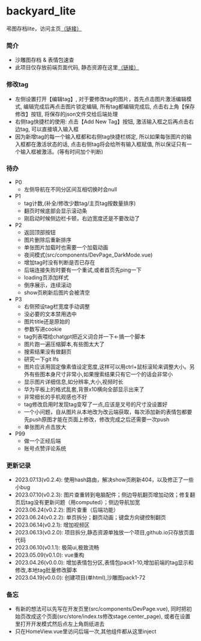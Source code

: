 # backyard_lite
弔图存档lite，访问主页[（链接）](https://umas2022.github.io)


### 简介
- 沙雕图存档 & 表情包速查
- 此项目仅存放前端页面代码, 静态资源在这里[（链接）](https://github.com/umas2022/backyard_store)


### 修改tag
- 左侧设置打开【编辑tag】, 对于要修改tag的图片，首先点击图片激活编辑模式, 编辑完成后再点击图片锁定编辑, 所有tag都编辑完成后, 点击右上角【保存修改】按钮, 将保存的json文件交给后端处理
- 右侧tag快捷栏的使用: 点击【Add New Tag】按钮, 激活输入框之后再点击右边tag, 可以直接填入输入框
- 因为新增tag的每一个输入框都和右侧tag快捷栏绑定, 所以如果每张图片的输入框都在激活状态的话, 点击右侧tag将会给所有输入框赋值, 所以保证只有一个输入框被激活。(等有时间加个判断) 


### 待办
- P0
  - 左侧导航在不同分区间互相切换时会null
- P1
  - tag计数,(补全/修改少数tag/主页tag按数量排序)
  - 翻页时候底部会显示滚动条
  - 刚启动时候侧边栏卡顿，右边宽度还是不要改动了
- P2
  - 返回顶部按钮
  - 图片删除后重新排序
  - 单张图片加载时也需要一个加载动画
  - 夜间模式(src/components/DevPage_DarkMode.vue)
  - 增加tag时没有判断是否已存在
  - 后端连接失败时要有一个重试,或者首页先ping一下
  - loading页添加样式
  - 倒序展示，连续滚动
  - show页刷新后图片会被清空
- P3
  - 右侧预设tag栏宽度手动调整
  - 没必要的文本禁用选中
  - 图片title还是原始的
  - 参数写进cookie
  - tag列表喂给chatgpt把近义词合并一下←搞一个脚本
  - 图片跑一遍压缩脚本,有些图太大了
  - 搜索结果没有做翻页
  - 研究一下git lfs
  - 图片应该用固定像素值设定宽度,这样可以用ctrl+鼠标滚轮来调整大小。另外有些图本身尺寸非常小,如果搜索结果只有它一个的话会非常小
  - 显示图片详细信息,如分辨率,大小,视频时长
  - 华为平板上的格式乱套,背景x10横向全部显示出来了
  - 非常细长的手机观感也不好
  - tag修改启用时发现tag变窄了一点,应该是叉号的尺寸没设置好
  - 一个小问题，自从图片从本地改为改云端获取，每次添加新的表情包都要先push原图才能在页面上修改，修改完成之后还需要一次push
  - 单张图片点击放大
- P99
  - 做一个正经后端
  - 账号点赞评论系统



### 更新记录
- 2023.07.13(v0.2.4): 使用hash路由，解决show页刷新404，以及修正了一些小bug
- 2023.07.10(v0.2.3): 图片查重转到电脑配件；侧边导航翻页增加动效；修复翻页后tag没有更新问题（用computed）；侧边导航加宽
- 2023.06.24(v0.2.2): 图片查重（后端功能）
- 2023.06.24(v0.2.2): 单页拆分；翻页动画；键盘方向键控制翻页
- 2023.06.14(v0.2.1): 增加视频区
- 2023.06.13(v0.2.0): 项目拆分,静态资源单独放一个项目,github.io只存放页面代码
- 2023.06.10(v0.1.1): 极简ui,极致流畅
- 2023.05.09(v0.1.0): vue重构
- 2023.04.26(v0.0.0): 增加表情包分区,表情包pack1-10,增加前端的tag显示和修改,本地tag批量修改脚本
- 2023.04.19(v0.0.0): 创建项目(单html),沙雕图pack1-72


### 备忘
- 有新的想法可以先写在开发页里(src/components/DevPage.vue), 同时把初始页改成这个页面(src/store/index.ts修改stage.center_page), 或者在设置里打开开发模式然后点左上角厕纸进去
- 只在HomeView.vue里访问后端一次,其他组件都从这里inject



